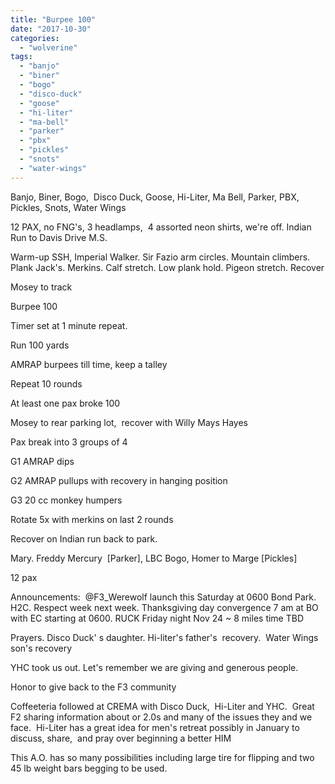 ```yaml
---
title: "Burpee 100"
date: "2017-10-30"
categories: 
  - "wolverine"
tags: 
  - "banjo"
  - "biner"
  - "bogo"
  - "disco-duck"
  - "goose"
  - "hi-liter"
  - "ma-bell"
  - "parker"
  - "pbx"
  - "pickles"
  - "snots"
  - "water-wings"
---
```


Banjo, Biner, Bogo,  Disco Duck, Goose, Hi-Liter, Ma Bell, Parker, PBX, Pickles, Snots, Water Wings

12 PAX, no FNG's, 3 headlamps,  4 assorted neon shirts, we're off. Indian Run to Davis Drive M.S.

Warm-up SSH, Imperial Walker. Sir Fazio arm circles. Mountain climbers. Plank Jack's. Merkins. Calf stretch. Low plank hold. Pigeon stretch. Recover

Mosey to track

Burpee 100

Timer set at 1 minute repeat.

Run 100 yards

AMRAP burpees till time, keep a talley

Repeat 10 rounds

At least one pax broke 100

Mosey to rear parking lot,  recover with Willy Mays Hayes

Pax break into 3 groups of 4

G1 AMRAP dips

G2 AMRAP pullups with recovery in hanging position

G3 20 cc monkey humpers

Rotate 5x with merkins on last 2 rounds

Recover on Indian run back to park.

Mary. Freddy Mercury  \[Parker\], LBC Bogo, Homer to Marge \[Pickles\]

12 pax

Announcements:  @F3\_Werewolf launch this Saturday at 0600 Bond Park. H2C. Respect week next week. Thanksgiving day convergence 7 am at BO with EC starting at 0600. RUCK Friday night Nov 24 ~ 8 miles time TBD

Prayers. Disco Duck' s daughter. Hi-liter's father's  recovery.  Water Wings son's recovery

YHC took us out. Let's remember we are giving and generous people.

Honor to give back to the F3 community

Coffeeteria followed at CREMA with Disco Duck,  Hi-Liter and YHC.  Great F2 sharing information about or 2.0s and many of the issues they and we face.  Hi-Liter has a great idea for men's retreat possibly in January to discuss, share,  and pray over beginning a better HIM

This A.O. has so many possibilities including large tire for flipping and two 45 lb weight bars begging to be used.
